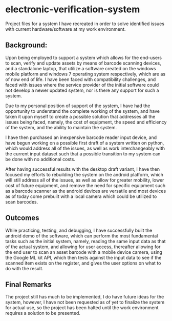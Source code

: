 # electronic-verification-system
Project files for a system I have recreated in order to solve identified issues with current hardware/software at my work environment.

## Background:
Upon being employed to support a system which allows for the end-users to scan, verify and update assets by means of barcode scanning devices, and a standalone laptop, that utilize a software created on the windows mobile platform and windows 7 operating system respectively, which are as of now end of life. I have been faced with compatibility challenges, and faced with issues where the service provider of the initial software could not develop a newer updated system, nor is there any support for such a system.

Due to my personal position of support of the system, I have had the opportunity to understand the complete working of the system, and have taken it upon myself to create a possible solution that addresses all the issues being faced, namely, the cost of equipment, the speed and efficiency of the system, and the ability to maintain the system.

I have then purchased an inexpensive barcode reader input device, and have begun working on a possible first draft of a system written on python, which would address all of the issues, as well as work interchangeably with the current input dataset such that a possible transition to my system can be done with no additional costs.

After having successful results with the desktop draft variant, I have then focused my efforts to rebuilding the system on the android platform, which will still address all of the issues, as well as allow for greater mobility, lower cost of future equipment, and remove the need for specific equipment such as a barcode scanner as the android devices are versatile and most devices as of today come prebuilt with a local camera which could be utilized to scan barcodes.


## Outcomes
While practicing, testing, and debugging, I have successfully built the android demo of the software, which can perform the most fundamental tasks such as the initial system, namely, reading the same input data as that of the actual system, and allowing for user access, thereafter allowing for the end user to scan an asset barcode with a mobile device camera, using the Google ML kit API, which then tests against the input data to see if the scanned item exists on the register, and gives the user options on what to do with the result.

## Final Remarks
The project still has much to be implemented, I do have future ideas for the system, however, I have not been requested as of yet to finalize the system for actual use, so the project has been halted until the work environment requires a solution to be presented.


